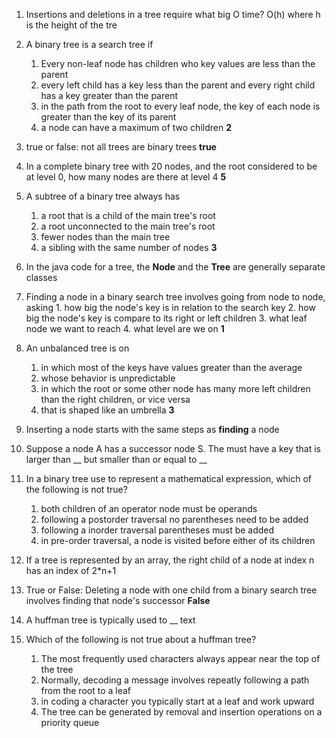 1. Insertions and deletions in a tree require what big O time?
O(h) where h is the height of the tre

2. A binary tree is a search tree if
    1. Every non-leaf node has children who key values are less than the parent
    2. every left child has a key less than the parent and every right child has a key greater than the parent
    3. in the path from the root to every leaf node, the key of each node is greater than the key of its parent
    4. a node can have a maximum of two children
**2** 
3. true or false: not all trees are binary trees
**true**
4. In a complete binary tree with 20 nodes, and the root considered to be at level 0, how many nodes are there at level 4
**5**
5. A subtree of a binary tree always has
    1. a root that is a child of the main tree's root
    2. a root unconnected to the main tree's root
    3. fewer nodes than the main tree
    4. a sibling with the same number of nodes
**3** 
6. In the java code for a tree, the **Node** and the **Tree** are generally separate classes

7. Finding a node in a binary search tree involves going from node to node, asking
        1. how big the node's key is in relation to the search key
        2. how big the node's key is compare to its right or left children
        3. what leaf node we want to reach
        4. what level are we on
**1**       
8. An unbalanced tree is on
    1. in which most of the keys have values greater than the average
    2. whose behavior is unpredictable
    3. in which the root or some other node has many more left children than the right children, or vice versa
    4. that is shaped like an umbrella
**3** 
9. Inserting a node starts with the same steps as **finding** a node

10. Suppose a node A has a successor node S. The must have a key that is larger than __ but smaller than or equal to __

11. In a binary tree use to represent a mathematical expression, which of the following is not true?
    1. both children of an operator node must be operands
    2. following a postorder traversal no parentheses need to be added
    3. following a inorder traversal parentheses must be added
    4. in pre-order traversal, a node is visited before either of its children
    
12. If a tree is represented by an array, the right child of a node at index n has an index of 
2*n+1
13. True or False: Deleting a node with one child from a binary search tree involves finding that node's successor
**False**
14. A huffman tree is typically used to __ text

15. Which of the following is not true about a huffman tree?
    1. The most frequently used characters always appear near the top of the tree
    2. Normally, decoding a message involves repeatly following a path from the root to a leaf
    3. in coding a character you typically start at a leaf and work upward
    4. The tree can be generated by removal and insertion operations on a priority queue